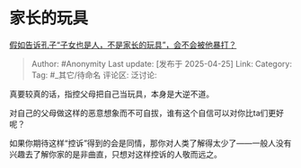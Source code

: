 # 家长的玩具
[假如告诉孔子“子女也是人，不是家长的玩具”，会不会被他暴打？](https://www.zhihu.com/question/627356065/answer/1899186504816915559)

> Author: #Anonymity
> Last update: [发布于 2025-04-25]
> Link:
> Category: 
> Tag: #_其它/待命名 
> 评论区:
> 泛讨论:

真要较真的话，指控父母把自己当玩具，本身是大逆不道。

对自己的父母做这样的恶意想象而不可自拔，谁有这个自信可以对你比ta们更好呢？

如果你期待这样“控诉”得到的会是同情，那你对人类了解得太少了——一般人没有兴趣去了解你家的是非曲直，只想对这样控诉的人敬而远之。

